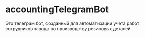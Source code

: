 # accountingTelegramBot

Это телеграм бот, созданный для автоматизации учета работ сотрудников завода по производству резиновых деталей
